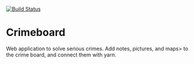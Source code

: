 [![Build Status](https://travis-ci.com/ricardovogel/crimeboard.svg?branch=dev)](https://travis-ci.com/ricardovogel/crimeboard)
# Crimeboard
Web application to solve serious crimes. Add notes, pictures, and maps> to the crime board, and connect them with yarn.
